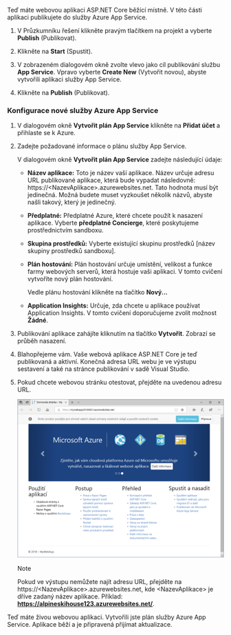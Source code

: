 Teď máte webovou aplikaci ASP.NET Core běžící místně. V této části aplikaci publikujete do služby Azure App Service.

1. V Průzkumníku řešení klikněte pravým tlačítkem na projekt a vyberte **Publish** (Publikovat).

1. Klikněte na **Start** (Spustit).

1. V zobrazeném dialogovém okně zvolte vlevo jako cíl publikování službu **App Service**.  Vpravo vyberte **Create New** (Vytvořit novou), abyste vytvořili aplikaci služby App Service.

1. Klikněte na **Publish** (Publikovat).

### <a name="configure-your-new-azure-app-service"></a>Konfigurace nové služby Azure App Service

1. V dialogovém okně **Vytvořit plán App Service** klikněte na **Přidat účet** a přihlaste se k Azure.

1. Zadejte požadované informace o plánu služby App Service.

    V dialogovém okně **Vytvořit plán App Service** zadejte následující údaje:

    - **Název aplikace:** Toto je název vaší aplikace.  Název určuje adresu URL publikované aplikace, která bude vypadat následovně: https://&lt;NazevAplikace&gt;.azurewebsites.net. Tato hodnota musí být jedinečná. Možná budete muset vyzkoušet několik názvů, abyste našli takový, který je jedinečný.

    - **Předplatné:** Předplatné Azure, které chcete použít k nasazení aplikace. Vyberte **předplatné Concierge**, které poskytujeme prostřednictvím sandboxu.

    - **Skupina prostředků:** Vyberte existující skupinu prostředků <rgn>[název skupiny prostředků sandboxu]</rgn>.

    - **Plán hostování:** Plán hostování určuje umístění, velikost a funkce farmy webových serverů, která hostuje vaši aplikaci.  V tomto cvičení vytvoříte nový plán hostování.

        Vedle plánu hostování klikněte na tlačítko **Nový...**

    - **Application Insights:** Určuje, zda chcete u aplikace používat Application Insights. V tomto cvičení doporučujeme zvolit možnost **Žádné**.

1. Publikování aplikace zahájíte kliknutím na tlačítko **Vytvořit**. Zobrazí se průběh nasazení.

1. Blahopřejeme vám. Vaše webová aplikace ASP.NET Core je teď publikovaná a aktivní. Konečná adresa URL webu je ve výstupu sestavení a také na stránce publikování v sadě Visual Studio.

1. Pokud chcete webovou stránku otestovat, přejděte na uvedenou adresu URL.

    ![Živý web](../media/5-WebPageLive.png)

    > [!NOTE]
    > Pokud ve výstupu nemůžete najít adresu URL, přejděte na https://&lt;NazevAplikace&gt;.azurewebsites.net, kde &lt;NazevAplikace&gt; je dříve zadaný název aplikace. Příklad: **https://alpineskihouse123.azurewebsites.net/**.

Teď máte živou webovou aplikaci. Vytvořili jste plán služby Azure App Service. Aplikace běží a je připravená přijímat aktualizace.
  
